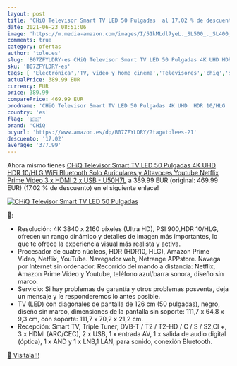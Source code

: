 ```yaml
---
layout: post
title: 'CHiQ Televisor Smart TV LED 50 Pulgadas  al 17.02 % de descuento'
date: 2021-06-23 08:51:06
image: 'https://m.media-amazon.com/images/I/51kMLdl7yeL._SL500_._SL400_.jpg'
comments: true
category: ofertas
author: 'tole.es'
slug: 'B07ZFYLDRY-es CHiQ Televisor Smart TV LED 50 Pulgadas 4K UHD HDR 10/HLG...'
sku: 'B07ZFYLDRY-es'
tags: [ 'Electrónica','TV, vídeo y home cinema','Televisores','chiq','smart','televisor','tv', ]
actualPrice: 389.99 EUR
currency: EUR
price: 389.99
comparePrice: 469.99 EUR
prodname: 'CHiQ Televisor Smart TV LED 50 Pulgadas 4K UHD  HDR 10/HLG  WiFi  Bluetooth  Solo Auriculares y Altavoces   Youtube  Netflix  Prime Video  3 x HDMI  2 x USB - U50H7L'
country: 'es'
flag: '🇪🇸'
brand: 'CHiQ'
buyurl: 'https://www.amazon.es/dp/B07ZFYLDRY/?tag=tolees-21'
descuento: '17.02'
average: '377.99'
---
```


Ahora mismo tienes [CHiQ Televisor Smart TV LED 50 Pulgadas 4K UHD  HDR 10/HLG  WiFi  Bluetooth  Solo Auriculares y Altavoces   Youtube  Netflix  Prime Video  3 x HDMI  2 x USB - U50H7L](https://www.amazon.es/dp/B07ZFYLDRY/?tag=tolees-21) a 389.99 EUR (original: 469.99 EUR) (17.02 %  de descuento) en el siguiente enlace!

[![CHiQ Televisor Smart TV LED 50 Pulgadas ](https://m.media-amazon.com/images/I/51kMLdl7yeL._SL500_._SL400_.jpg)](https://www.amazon.es/dp/B07ZFYLDRY/?tag=tolees-21)

🔎:

- Resolución: 4K 3840 x 2160 píxeles (Ultra HD), PSI 900,HDR 10/HLG, ofrecen un rango dinámico y detalles de imagen más importantes, lo que te ofrece la experiencia visual más realista y activa.
- Procesador de cuatro núcleos, HDR (HDR10, HLG), Amazon Prime Video, Netflix, YouTube. Navegador web, Netrange APPstore. Navega por Internet sin ordenador. Recorrido del mando a distancia: Netflix, Amazon Prime Video y Youtube, teléfono azul/barra sonora, diseño sin marco.
- Servicio: Si hay problemas de garantía y otros problemas posventa, deja un mensaje y le responderemos lo antes posible.
- TV (LED) con diagonales de pantalla de 126 cm (50 pulgadas), negro, diseño sin marco, dimensiones de la pantalla sin soporte: 111,7 x 64,8 x 9,3 cm, con soporte: 111,7 x 70,2 x 21,2 cm.
- Recepción: Smart TV, Triple Tuner, DVB-T / T2 / T2-HD / C / S / S2,CI +, 3 x HDMI (ARC/CEC), 2 x USB, 1 x entrada AV, 1 x salida de audio digital (óptica), 1 x AND y 1 x LNB,1 LAN, para sonido, conexión Bluetooth.

[🛒 Visítala!!!](https://www.amazon.es/dp/B07ZFYLDRY/?tag=tolees-21)
